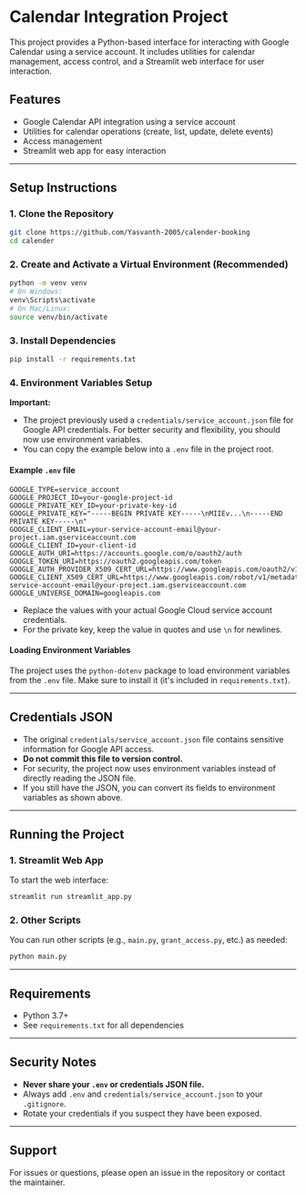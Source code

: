 # Calendar Integration Project

This project provides a Python-based interface for interacting with Google Calendar using a service account. It includes utilities for calendar management, access control, and a Streamlit web interface for user interaction.

## Features

- Google Calendar API integration using a service account
- Utilities for calendar operations (create, list, update, delete events)
- Access management
- Streamlit web app for easy interaction

---

## Setup Instructions

### 1. Clone the Repository

```bash
git clone https://github.com/Yasvanth-2005/calender-booking
cd calender
```

### 2. Create and Activate a Virtual Environment (Recommended)

```bash
python -m venv venv
# On Windows:
venv\Scripts\activate
# On Mac/Linux:
source venv/bin/activate
```

### 3. Install Dependencies

```bash
pip install -r requirements.txt
```

### 4. Environment Variables Setup

**Important:**

- The project previously used a `credentials/service_account.json` file for Google API credentials. For better security and flexibility, you should now use environment variables.
- You can copy the example below into a `.env` file in the project root.

#### Example `.env` file

```
GOOGLE_TYPE=service_account
GOOGLE_PROJECT_ID=your-google-project-id
GOOGLE_PRIVATE_KEY_ID=your-private-key-id
GOOGLE_PRIVATE_KEY="-----BEGIN PRIVATE KEY-----\nMIIEv...\n-----END PRIVATE KEY-----\n"
GOOGLE_CLIENT_EMAIL=your-service-account-email@your-project.iam.gserviceaccount.com
GOOGLE_CLIENT_ID=your-client-id
GOOGLE_AUTH_URI=https://accounts.google.com/o/oauth2/auth
GOOGLE_TOKEN_URI=https://oauth2.googleapis.com/token
GOOGLE_AUTH_PROVIDER_X509_CERT_URL=https://www.googleapis.com/oauth2/v1/certs
GOOGLE_CLIENT_X509_CERT_URL=https://www.googleapis.com/robot/v1/metadata/x509/your-service-account-email@your-project.iam.gserviceaccount.com
GOOGLE_UNIVERSE_DOMAIN=googleapis.com
```

- Replace the values with your actual Google Cloud service account credentials.
- For the private key, keep the value in quotes and use `\n` for newlines.

#### Loading Environment Variables

The project uses the `python-dotenv` package to load environment variables from the `.env` file. Make sure to install it (it's included in `requirements.txt`).

---

## Credentials JSON

- The original `credentials/service_account.json` file contains sensitive information for Google API access.
- **Do not commit this file to version control.**
- For security, the project now uses environment variables instead of directly reading the JSON file.
- If you still have the JSON, you can convert its fields to environment variables as shown above.

---

## Running the Project

### 1. Streamlit Web App

To start the web interface:

```bash
streamlit run streamlit_app.py
```

### 2. Other Scripts

You can run other scripts (e.g., `main.py`, `grant_access.py`, etc.) as needed:

```bash
python main.py
```

---

## Requirements

- Python 3.7+
- See `requirements.txt` for all dependencies

---

## Security Notes

- **Never share your `.env` or credentials JSON file.**
- Always add `.env` and `credentials/service_account.json` to your `.gitignore`.
- Rotate your credentials if you suspect they have been exposed.

---

## Support

For issues or questions, please open an issue in the repository or contact the maintainer.
